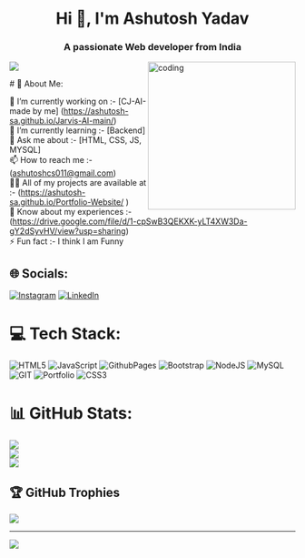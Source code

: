<h1 align="center">Hi 👋, I'm Ashutosh Yadav</h1>
<h3 align="center">A passionate Web developer from India</h3>
<img align="right" alt="coding" width="260" src="https://cdn.dribbble.com/users/1162077/screenshots/3848914/programmer.gif">

<p align="left"> <img src="https://drive.google.com/file/d/1ToGSupw1mDkODlq1VzRu0e8uHelbDgTX/view?usp=sharing" /> </p>
# 💫 About Me:

🔭 I’m currently working on :-  [CJ-AI-made by me] (https://ashutosh-sa.github.io/Jarvis-AI-main/)<br>🌱 I’m currently learning :-      [Backend]<br>💬 Ask me about :-       [HTML, CSS, JS, MYSQL]<br>📫 How to reach me :-       (ashutoshcs011@gmail.com)<br>👨‍💻 All of my projects are available at :-      (https://ashutosh-sa.github.io/Portfolio-Website/ )<br>📄 Know about my experiences :-     (https://drive.google.com/file/d/1-cpSwB3QEKXK-yLT4XW3Da-gY2dSyvHV/view?usp=sharing) <br>⚡ Fun fact :-     I think I am Funny


## 🌐 Socials:
[![Instagram](https://img.shields.io/badge/Instagram-%23E4405F.svg?logo=Instagram&logoColor=white)](https://instagram.com/_aaxhu_14) [![LinkedIn](https://img.shields.io/badge/LinkedIn-%230077B5.svg?logo=linkedin&logoColor=white)](https://linkedin.com/in/ashutosh-yadav-5b1119228) 

# 💻 Tech Stack:
![HTML5](https://img.shields.io/badge/html5-%23E34F26.svg?style=plastic&logo=html5&logoColor=white) ![JavaScript](https://img.shields.io/badge/javascript-%23323330.svg?style=plastic&logo=javascript&logoColor=%23F7DF1E) ![GithubPages](https://img.shields.io/badge/github%20pages-121013?style=plastic&logo=github&logoColor=white) ![Bootstrap](https://img.shields.io/badge/bootstrap-%238511FA.svg?style=plastic&logo=bootstrap&logoColor=white) ![NodeJS](https://img.shields.io/badge/node.js-6DA55F?style=plastic&logo=node.js&logoColor=white) ![MySQL](https://img.shields.io/badge/mysql-%2300000f.svg?style=plastic&logo=mysql&logoColor=white) ![GIT](https://img.shields.io/badge/Git-fc6d26?style=plastic&logo=git&logoColor=white) ![Portfolio](https://img.shields.io/badge/Portfolio-%23000000.svg?style=plastic&logo=firefox&logoColor=#FF7139) ![CSS3](https://img.shields.io/badge/css3-%231572B6.svg?style=plastic&logo=css3&logoColor=white)
# 📊 GitHub Stats:
![](https://github-readme-stats.vercel.app/api?username=ashutosh-sa&theme=dark&hide_border=false&include_all_commits=true&count_private=false)<br/>
![](https://github-readme-streak-stats.herokuapp.com/?user=ashutosh-sa&theme=dark&hide_border=false)<br/>
![](https://github-readme-stats.vercel.app/api/top-langs/?username=ashutosh-sa&theme=dark&hide_border=false&include_all_commits=true&count_private=false&layout=compact)

## 🏆 GitHub Trophies
![](https://github-profile-trophy.vercel.app/?username=ashutosh-sa&theme=radical&no-frame=false&no-bg=true&margin-w=4)

---
[![](https://visitcount.itsvg.in/api?id=ashutosh-sa&icon=0&color=0)](https://visitcount.itsvg.in)

<!-- Proudly created with GPRM ( https://gprm.itsvg.in ) -->

